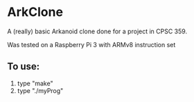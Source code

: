 # ArkClone
A (really) basic Arkanoid clone done for a project in CPSC 359.

Was tested on a Raspberry Pi 3 with ARMv8 instruction set

## To use:
  1. type "make"
  2. type "./myProg"
